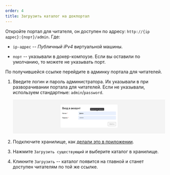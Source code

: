 ```yaml
---
order: 4
title: Загрузить каталог на докпортал
---
```


Откройте портал для читателя, он доступен по адресу: `http://{ip адрес}:{порт}/admin`. Где:

-  `ip-адрес` -- *Публичный iPv4* виртуальной машины.

-  `порт` -- указывали в докер-компоузе. Если вы оставили по умолчанию, то можете не указывать порт.

По получившейся ссылке перейдите в админку портала для читателей.

1. Введите логин и пароль администратора. Их указывали в при разворачивании портала для читателей. Если не указывали, используем стандартные: `admin`/`password`.

   ![](./_index_0.png)

2. Подключите хранилище, как [делали это в приложении](./../create-catalog).

3. Нажмите `Загрузить существующий` и выберите каталог в хранилище.

4. Кликните `Загрузить` -- каталог появится на главной и станет доступен читателям по той же ссылке.